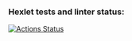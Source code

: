 ### Hexlet tests and linter status:
[![Actions Status](https://github.com/Cybertourist/python-project-50/actions/workflows/hexlet-check.yml/badge.svg)](https://github.com/Cybertourist/python-project-50/actions)